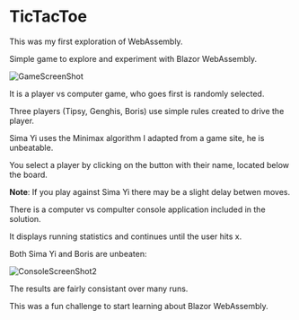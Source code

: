 # TicTacToe

This was my first exploration of WebAssembly.

Simple game to explore and experiment with Blazor WebAssembly.

![GameScreenShot](https://github.com/daharper/TicTacToe/assets/2164086/9313a024-9827-45bb-bcac-8be3ce78cbfc)

It is a player vs computer game, who goes first is randomly selected.

Three players (Tipsy, Genghis, Boris) use simple rules created to drive the player.

Sima Yi uses the Minimax algorithm I adapted from a game site, he is unbeatable.

You select a player by clicking on the button with their name, located below the board.

**Note**: If you play against Sima Yi there may be a slight delay betwen moves.

There is a computer vs compulter console application included in the solution.

It displays running statistics and continues until the user hits x.

Both Sima Yi and Boris are unbeaten:

![ConsoleScreenShot2](https://github.com/daharper/TicTacToe/assets/2164086/2f15f450-cf2b-4ac0-9f98-8741f132d108)

The results are fairly consistant over many runs.

This was a fun challenge to start learning about Blazor WebAssembly.
